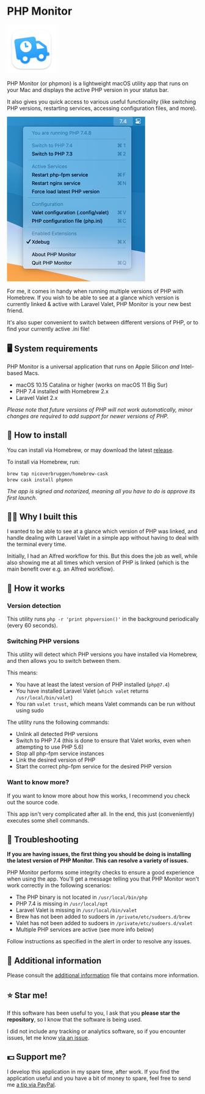 # PHP Monitor

<img src="./phpmon/Assets.xcassets/AppIcon.appiconset/icon_128x128@2x.png" alt="phpmon icon" width="128px" />

PHP Monitor (or phpmon) is a lightweight macOS utility app that runs on your Mac and displays the active PHP version in your status bar.

It also gives you quick access to various useful functionality (like switching PHP versions, restarting services, accessing configuration files, and more).

<img src="./docs/screenshot.png" width="362px" alt="phpmon screenshot"/>

For me, it comes in handy when running multiple versions of PHP with Homebrew. If you wish to be able to see at a glance which version is currently linked & active with Laravel Valet, PHP Monitor is your new best friend. 

It's also super convenient to switch between different versions of PHP, or to find your currently active .ini file!

## 🖥 System requirements

PHP Monitor is a universal application that runs on Apple Silicon *and* Intel-based Macs.

* macOS 10.15 Catalina or higher (works on macOS 11 Big Sur)
* PHP 7.4 installed with Homebrew 2.x
* Laravel Valet 2.x

_Please note that future versions of PHP will not work automatically, minor changes are required to add support for newer versions of PHP._

## 🚀 How to install

You can install via Homebrew, or may download the latest [release][1].

To install via Homebrew, run:

	brew tap nicoverbruggen/homebrew-cask
	brew cask install phpmon

_The app is signed and notarized, meaning all you have to do is approve its first launch._

## 👨‍💻 Why I built this

I wanted to be able to see at a glance which version of PHP was linked, and handle dealing with Laravel Valet in a simple app without having to deal with the terminal every time. 

Initially, I had an Alfred workflow for this. But this does the job as well, while also showing me at all times which version of PHP is linked (which is the main benefit over e.g. an Alfred workflow).

## 🚜 How it works

### Version detection

This utility runs `php -r 'print phpversion()'` in the background periodically (every 60 seconds).

### Switching PHP versions

This utility will detect which PHP versions you have installed via Homebrew, and then allows you to switch between them.

This means:

- You have at least the latest version of PHP installed (`php@7.4`)
- You have installed Laravel Valet (`which valet` returns `/usr/local/bin/valet`)
- You ran `valet trust`, which means Valet commands can be run without using sudo

The utility runs the following commands:

- Unlink all detected PHP versions
- Switch to PHP 7.4 (this is done to ensure that Valet works, even when attempting to use PHP 5.6)
- Stop all php-fpm service instances
- Link the desired version of PHP
- Start the correct php-fpm service for the desired PHP version

### Want to know more?

If you want to know more about how this works, I recommend you check out the source code. 

This app isn't very complicated after all. In the end, this just (conveniently) executes some shell commands.

## 🤬 Troubleshooting

**If you are having issues, the first thing you should be doing is installing the latest version of PHP Monitor. This can resolve a variety of issues.**

PHP Monitor performs some integrity checks to ensure a good experience when using the app. You'll get a message telling you that PHP Monitor won't work correctly in the following scenarios:

- The PHP binary is not located in `/usr/local/bin/php`
- PHP 7.4 is missing in `/usr/local/opt`
- Laravel Valet is missing in `/usr/local/bin/valet`
- Brew has not been added to sudoers in `/private/etc/sudoers.d/brew`
- Valet has not been added to sudoers in `/private/etc/sudoers.d/valet`
- Multiple PHP services are active (see more info below)

Follow instructions as specified in the alert in order to resolve any issues.

## 📝 Additional information

Please consult the [additional information][2] file that contains more information.

## ⭐️ Star me!

If this software has been useful to you, I ask that you **please star the repository**, so I know that the software is being used.

I did not include any tracking or analytics software, so if you encounter issues, let me know [via an issue](https://github.com/nicoverbruggen/phpmon/issues/new).

## 💵 Support me?

I develop this application in my spare time, after work. If you find the application useful and you have a bit of money to spare, feel free to send me [a tip via PayPal][3]. 

[1]:	https://github.com/nicoverbruggen/phpmon/releases
[2]:	docs/ADDITIONAL.md
[3]:	https://paypal.me/nicoverbruggen
